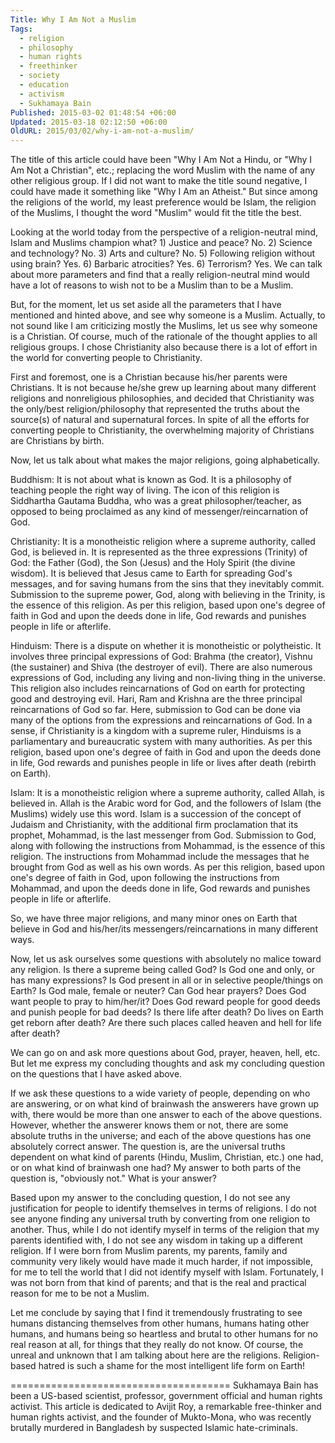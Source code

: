 ```yaml
---
Title: Why I Am Not a Muslim
Tags:
  - religion
  - philosophy
  - human rights
  - freethinker
  - society
  - education
  - activism
  - Sukhamaya Bain
Published: 2015-03-02 01:48:54 +06:00
Updated: 2015-03-18 02:12:50 +06:00
OldURL: 2015/03/02/why-i-am-not-a-muslim/
---
```


The title of this article could have been "Why I Am Not a Hindu, or "Why I Am Not a Christian", etc.; replacing the word Muslim with the name of any other religious group. If I did not want to make the title sound negative, I could have made it something like "Why I Am an Atheist." But since among the religions of the world, my least preference would be Islam, the religion of the Muslims, I thought the word "Muslim" would fit the title the best.

Looking at the world today from the perspective of a religion-neutral mind, Islam and Muslims champion what? 1) Justice and peace? No. 2) Science and technology? No. 3) Arts and culture? No. 5) Following religion without using brain? Yes. 6) Barbaric atrocities? Yes. 6) Terrorism? Yes. We can talk about more parameters and find that a really religion-neutral mind would have a lot of reasons to wish not to be a Muslim than to be a Muslim.

But, for the moment, let us set aside all the parameters that I have mentioned and hinted above, and see why someone is a Muslim. Actually, to not sound like I am criticizing mostly the Muslims, let us see why someone is a Christian. Of course, much of the rationale of the thought applies to all religious groups. I chose Christianity also because there is a lot of effort in the world for converting people to Christianity.

First and foremost, one is a Christian because his/her parents were Christians. It is not because he/she grew up learning about many different religions and nonreligious philosophies, and decided that Christianity was the only/best religion/philosophy that represented the truths about the source(s) of natural and supernatural forces. In spite of all the efforts for converting people to Christianity, the overwhelming majority of Christians are Christians by birth.

Now, let us talk about what makes the major religions, going alphabetically.

Buddhism: It is not about what is known as God. It is a philosophy of teaching people the right way of living. The icon of this religion is Siddhartha Gautama Buddha, who was a great philosopher/teacher, as opposed to being proclaimed as any kind of messenger/reincarnation of God.

Christianity: It is a monotheistic religion where a supreme authority, called God, is believed in. It is represented as the three expressions (Trinity) of God: the Father (God), the Son (Jesus) and the Holy Spirit (the divine wisdom). It is believed that Jesus came to Earth for spreading God's messages, and for saving humans from the sins that they inevitably commit. Submission to the supreme power, God, along with believing in the Trinity, is the essence of this religion. As per this religion, based upon one's degree of faith in God and upon the deeds done in life, God rewards and punishes people in life or afterlife.

Hinduism: There is a dispute on whether it is monotheistic or polytheistic. It involves three principal expressions of God: Brahma (the creator), Vishnu (the sustainer) and Shiva (the destroyer of evil). There are also numerous expressions of God, including any living and non-living thing in the universe. This religion also includes reincarnations of God on earth for protecting good and destroying evil. Hari, Ram and Krishna are the three principal reincarnations of God so far. Here, submission to God can be done via many of the options from the expressions and reincarnations of God. In a sense, if Christianity is a kingdom with a supreme ruler, Hinduisms is a parliamentary and bureaucratic system with many authorities. As per this religion, based upon one's degree of faith in God and upon the deeds done in life, God rewards and punishes people in life or lives after death (rebirth on Earth).

Islam: It is a monotheistic religion where a supreme authority, called Allah, is believed in. Allah is the Arabic word for God, and the followers of Islam (the Muslims) widely use this word. Islam is a succession of the concept of Judaism and Christianity, with the additional firm proclamation that its prophet, Mohammad, is the last messenger from God. Submission to God, along with following the instructions from Mohammad, is the essence of this religion. The instructions from Mohammad include the messages that he brought from God as well as his own words. As per this religion, based upon one's degree of faith in God, upon following the instructions from Mohammad, and upon the deeds done in life, God rewards and punishes people in life or afterlife.

So, we have three major religions, and many minor ones on Earth that believe in God and his/her/its messengers/reincarnations in many different ways.

Now, let us ask ourselves some questions with absolutely no malice toward any religion. Is there a supreme being called God? Is God one and only, or has many expressions? Is God present in all or in selective people/things on Earth? Is God male, female or neuter? Can God hear prayers? Does God want people to pray to him/her/it? Does God reward people for good deeds and punish people for bad deeds? Is there life after death? Do lives on Earth get reborn after death? Are there such places called heaven and hell for life after death?

We can go on and ask more questions about God, prayer, heaven, hell, etc. But let me express my concluding thoughts and ask my concluding question on the questions that I have asked above.

If we ask these questions to a wide variety of people, depending on who are answering, or on what kind of brainwash the answerers have grown up with, there would be more than one answer to each of the above questions. However, whether the answerer knows them or not, there are some absolute truths in the universe; and each of the above questions has one absolutely correct answer. The question is, are the universal truths dependent on what kind of parents (Hindu, Muslim, Christian, etc.) one had, or on what kind of brainwash one had? My answer to both parts of the question is, "obviously not." What is your answer?

Based upon my answer to the concluding question, I do not see any justification for people to identify themselves in terms of religions. I do not see anyone finding any universal truth by converting from one religion to another. Thus, while I do not identify myself in terms of the religion that my parents identified with, I do not see any wisdom in taking up a different religion. If I were born from Muslim parents, my parents, family and community very likely would have made it much harder, if not impossible, for me to tell the world that I did not identify myself with Islam. Fortunately, I was not born from that kind of parents; and that is the real and practical reason for me to be not a Muslim.

Let me conclude by saying that I find it tremendously frustrating to see humans distancing themselves from other humans, humans hating other humans, and humans being so heartless and brutal to other humans for no real reason at all, for things that they really do not know. Of course, the unreal and unknown that I am talking about here are the religions. Religion-based hatred is such a shame for the most intelligent life form on Earth!

======================================
Sukhamaya Bain has been a US-based scientist, professor, government official and human rights activist. This article is dedicated to Avijit Roy, a remarkable free-thinker and human rights activist, and the founder of Mukto-Mona, who was recently brutally murdered in Bangladesh by suspected Islamic hate-criminals. 

